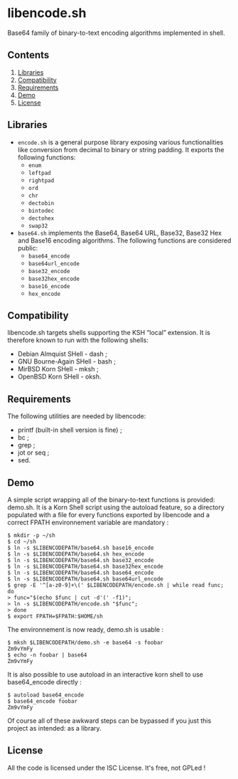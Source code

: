 # libencode.sh

Base64 family of binary-to-text encoding algorithms implemented in shell.

## Contents

1. [Libraries](#libraries)
2. [Compatibility](#compatibility)
3. [Requirements](#requirements)
4. [Demo](#demo)
5. [License](#license)

## Libraries

* `encode.sh` is a general purpose library exposing various functionalities like conversion from decimal to binary or string padding. It exports the following functions:
  * `enum`
  * `leftpad`
  * `rightpad`
  * `ord`
  * `chr`
  * `dectobin`
  * `bintodec`
  * `dectohex`
  * `swap32`
* `base64.sh` implements the Base64, Base64 URL, Base32, Base32 Hex and Base16 encoding algorithms. The following functions are considered public:
  * `base64_encode`
  * `base64url_encode`
  * `base32_encode`
  * `base32hex_encode`
  * `base16_encode`
  * `hex_encode`

## Compatibility

libencode.sh targets shells supporting the KSH “local” extension.
It is therefore known to run with the following shells:

* Debian Almquist SHell - dash ;
* GNU Bourne-Again SHell - bash ;
* MirBSD Korn SHell - mksh ;
* OpenBSD Korn SHell - oksh.

## Requirements

The following utilities are needed by libencode:

* printf (built-in shell version is fine) ;
* bc ;
* grep ;
* jot or seq ;
* sed.

## Demo

A simple script wrapping all of the binary-to-text functions is provided: demo.sh.
It is a Korn Shell script using the autoload feature, so a directory populated with a file for every functions exported by libencode and a correct FPATH environnement variable are mandatory :

    $ mkdir -p ~/sh
    $ cd ~/sh
    $ ln -s $LIBENCODEPATH/base64.sh base16_encode
    $ ln -s $LIBENCODEPATH/base64.sh hex_encode
    $ ln -s $LIBENCODEPATH/base64.sh base32_encode
    $ ln -s $LIBENCODEPATH/base64.sh base32hex_encode
    $ ln -s $LIBENCODEPATH/base64.sh base64_encode
    $ ln -s $LIBENCODEPATH/base64.sh base64url_encode
    $ grep -E '^[a-z0-9]+\(' $LIBENCODEPATH/encode.sh | while read func; do
    > func="$(echo $func | cut -d'(' -f1)";
    > ln -s $LIBENCODEPATH/encode.sh "$func";
    > done
    $ export FPATH=$FPATH:$HOME/sh

The environnement is now ready, demo.sh is usable :

    $ mksh $LIBENCODEPATH/demo.sh -e base64 -s foobar
    Zm9vYmFy
    $ echo -n foobar | base64
    Zm9vYmFy

It is also possible to use autoload in an interactive korn shell to use base64_encode directly :

    $ autoload base64_encode
    $ base64_encode foobar
    Zm9vYmFy

Of course all of these awkward steps can be bypassed if you just this project as intended: as a library.

## License

All the code is licensed under the ISC License.
It's free, not GPLed !
